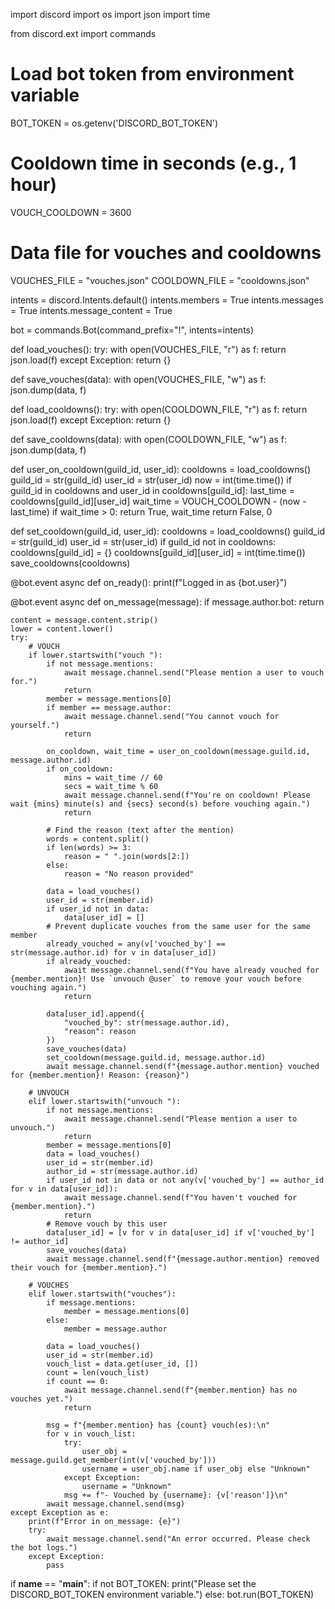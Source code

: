 import discord
import os
import json
import time

from discord.ext import commands

# Load bot token from environment variable
BOT_TOKEN = os.getenv('DISCORD_BOT_TOKEN')

# Cooldown time in seconds (e.g., 1 hour)
VOUCH_COOLDOWN = 3600

# Data file for vouches and cooldowns
VOUCHES_FILE = "vouches.json"
COOLDOWN_FILE = "cooldowns.json"

intents = discord.Intents.default()
intents.members = True
intents.messages = True
intents.message_content = True

bot = commands.Bot(command_prefix="!", intents=intents)

def load_vouches():
    try:
        with open(VOUCHES_FILE, "r") as f:
            return json.load(f)
    except Exception:
        return {}

def save_vouches(data):
    with open(VOUCHES_FILE, "w") as f:
        json.dump(data, f)

def load_cooldowns():
    try:
        with open(COOLDOWN_FILE, "r") as f:
            return json.load(f)
    except Exception:
        return {}

def save_cooldowns(data):
    with open(COOLDOWN_FILE, "w") as f:
        json.dump(data, f)

def user_on_cooldown(guild_id, user_id):
    cooldowns = load_cooldowns()
    guild_id = str(guild_id)
    user_id = str(user_id)
    now = int(time.time())
    if guild_id in cooldowns and user_id in cooldowns[guild_id]:
        last_time = cooldowns[guild_id][user_id]
        wait_time = VOUCH_COOLDOWN - (now - last_time)
        if wait_time > 0:
            return True, wait_time
    return False, 0

def set_cooldown(guild_id, user_id):
    cooldowns = load_cooldowns()
    guild_id = str(guild_id)
    user_id = str(user_id)
    if guild_id not in cooldowns:
        cooldowns[guild_id] = {}
    cooldowns[guild_id][user_id] = int(time.time())
    save_cooldowns(cooldowns)

@bot.event
async def on_ready():
    print(f"Logged in as {bot.user}")

@bot.event
async def on_message(message):
    if message.author.bot:
        return

    content = message.content.strip()
    lower = content.lower()
    try:
        # VOUCH
        if lower.startswith("vouch "):
            if not message.mentions:
                await message.channel.send("Please mention a user to vouch for.")
                return
            member = message.mentions[0]
            if member == message.author:
                await message.channel.send("You cannot vouch for yourself.")
                return

            on_cooldown, wait_time = user_on_cooldown(message.guild.id, message.author.id)
            if on_cooldown:
                mins = wait_time // 60
                secs = wait_time % 60
                await message.channel.send(f"You're on cooldown! Please wait {mins} minute(s) and {secs} second(s) before vouching again.")
                return

            # Find the reason (text after the mention)
            words = content.split()
            if len(words) >= 3:
                reason = " ".join(words[2:])
            else:
                reason = "No reason provided"

            data = load_vouches()
            user_id = str(member.id)
            if user_id not in data:
                data[user_id] = []
            # Prevent duplicate vouches from the same user for the same member
            already_vouched = any(v['vouched_by'] == str(message.author.id) for v in data[user_id])
            if already_vouched:
                await message.channel.send(f"You have already vouched for {member.mention}! Use `unvouch @user` to remove your vouch before vouching again.")
                return

            data[user_id].append({
                "vouched_by": str(message.author.id),
                "reason": reason
            })
            save_vouches(data)
            set_cooldown(message.guild.id, message.author.id)
            await message.channel.send(f"{message.author.mention} vouched for {member.mention}! Reason: {reason}")

        # UNVOUCH
        elif lower.startswith("unvouch "):
            if not message.mentions:
                await message.channel.send("Please mention a user to unvouch.")
                return
            member = message.mentions[0]
            data = load_vouches()
            user_id = str(member.id)
            author_id = str(message.author.id)
            if user_id not in data or not any(v['vouched_by'] == author_id for v in data[user_id]):
                await message.channel.send(f"You haven't vouched for {member.mention}.")
                return
            # Remove vouch by this user
            data[user_id] = [v for v in data[user_id] if v['vouched_by'] != author_id]
            save_vouches(data)
            await message.channel.send(f"{message.author.mention} removed their vouch for {member.mention}.")

        # VOUCHES
        elif lower.startswith("vouches"):
            if message.mentions:
                member = message.mentions[0]
            else:
                member = message.author

            data = load_vouches()
            user_id = str(member.id)
            vouch_list = data.get(user_id, [])
            count = len(vouch_list)
            if count == 0:
                await message.channel.send(f"{member.mention} has no vouches yet.")
                return

            msg = f"{member.mention} has {count} vouch(es):\n"
            for v in vouch_list:
                try:
                    user_obj = message.guild.get_member(int(v['vouched_by']))
                    username = user_obj.name if user_obj else "Unknown"
                except Exception:
                    username = "Unknown"
                msg += f"- Vouched by {username}: {v['reason']}\n"
            await message.channel.send(msg)
    except Exception as e:
        print(f"Error in on_message: {e}")
        try:
            await message.channel.send("An error occurred. Please check the bot logs.")
        except Exception:
            pass

if __name__ == "__main__":
    if not BOT_TOKEN:
        print("Please set the DISCORD_BOT_TOKEN environment variable.")
    else:
        bot.run(BOT_TOKEN)
